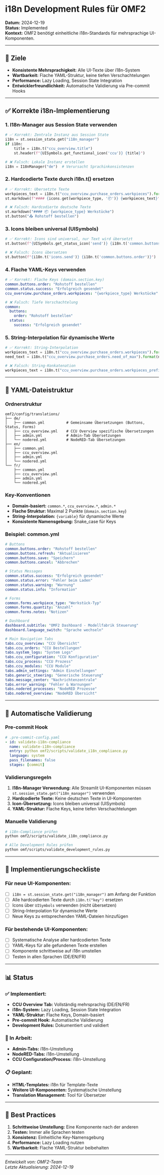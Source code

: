 # i18n Development Rules für OMF2

**Datum:** 2024-12-19  
**Status:** Implemented  
**Kontext:** OMF2 benötigt einheitliche i18n-Standards für mehrsprachige UI-Komponenten.

---

## 🎯 Ziele

- **Konsistente Mehrsprachigkeit:** Alle UI-Texte über i18n-System
- **Wartbarkeit:** Flache YAML-Struktur, keine tiefen Verschachtelungen
- **Performance:** Lazy Loading, Session State Integration
- **Entwicklerfreundlichkeit:** Automatische Validierung via Pre-commit Hooks

---

## ✅ Korrekte i18n-Implementierung

### 1. I18n-Manager aus Session State verwenden

```python
# ✅ Korrekt: Zentrale Instanz aus Session State
i18n = st.session_state.get("i18n_manager")
if i18n:
    title = i18n.t("ccu_overview.title")
    st.header(f"{UISymbols.get_functional_icon('ccu')} {title}")

# ❌ Falsch: Lokale Instanz erstellen
i18n = I18nManager("de")  # Verursacht Sprachinkonsistenzen
```

### 2. Hardcodierte Texte durch i18n.t() ersetzen

```python
# ✅ Korrekt: Übersetzte Texte
workpieces_text = i18n.t("ccu_overview.purchase_orders.workpieces").format(workpiece_type=workpiece_type)
st.markdown(f"#### {icons.get(workpiece_type, '📦')} {workpieces_text}")

# ❌ Falsch: Hardcodierte deutsche Texte
st.markdown("#### 📦 {workpiece_type} Werkstücke")
st.button("📤 Rohstoff bestellen")
```

### 3. Icons bleiben universal (UISymbols)

```python
# ✅ Korrekt: Icons sind universal, nur Text wird übersetzt
st.button(f"{UISymbols.get_status_icon('send')} {i18n.t('common.buttons.order')}")

# ❌ Falsch: Icons übersetzen
st.button(f"{i18n.t('icons.send')} {i18n.t('common.buttons.order')}")
```

### 4. Flache YAML-Keys verwenden

```yaml
# ✅ Korrekt: Flache Keys (domain.section.key)
common.buttons.order: "Rohstoff bestellen"
common.status.success: "Erfolgreich gesendet"
ccu_overview.purchase_orders.workpieces: "{workpiece_type} Werkstücke"

# ❌ Falsch: Tiefe Verschachtelung
common:
  buttons:
    order: "Rohstoff bestellen"
  status:
    success: "Erfolgreich gesendet"
```

### 5. String-Interpolation für dynamische Werte

```python
# ✅ Korrekt: String-Interpolation
workpieces_text = i18n.t("ccu_overview.purchase_orders.workpieces").format(workpiece_type=workpiece_type)
need_text = i18n.t("ccu_overview.purchase_orders.need_of_max").format(need=need, max_capacity=max_capacity)

# ❌ Falsch: String-Konkatenation
workpieces_text = i18n.t("ccu_overview.purchase_orders.workpieces_prefix") + workpiece_type + i18n.t("ccu_overview.purchase_orders.workpieces_suffix")
```

---

## 📁 YAML-Dateistruktur

### Ordnerstruktur
```
omf2/config/translations/
├── de/
│   ├── common.yml          # Gemeinsame Übersetzungen (Buttons, Status, Forms)
│   ├── ccu_overview.yml    # CCU Overview spezifische Übersetzungen
│   ├── admin.yml           # Admin-Tab Übersetzungen
│   └── nodered.yml         # NodeRED-Tab Übersetzungen
├── en/
│   ├── common.yml
│   ├── ccu_overview.yml
│   ├── admin.yml
│   └── nodered.yml
└── fr/
    ├── common.yml
    ├── ccu_overview.yml
    ├── admin.yml
    └── nodered.yml
```

### Key-Konventionen

- **Domain-basiert:** `common.*`, `ccu_overview.*`, `admin.*`
- **Flache Struktur:** Maximal 2 Punkte (`domain.section.key`)
- **String-Interpolation:** `{variable}` für dynamische Werte
- **Konsistente Namensgebung:** Snake_case für Keys

### Beispiel: common.yml
```yaml
# Buttons
common.buttons.order: "Rohstoff bestellen"
common.buttons.refresh: "Aktualisieren"
common.buttons.save: "Speichern"
common.buttons.cancel: "Abbrechen"

# Status Messages
common.status.success: "Erfolgreich gesendet"
common.status.error: "Fehler beim Laden"
common.status.warning: "Warnung"
common.status.info: "Information"

# Forms
common.forms.workpiece_type: "Werkstück-Typ"
common.forms.quantity: "Anzahl"
common.forms.notes: "Notizen"

# Dashboard
dashboard.subtitle: "OMF2 Dashboard - Modellfabrik Steuerung"
dashboard.language_switch: "Sprache wechseln"

# Main Navigation Tabs
tabs.ccu_overview: "CCU Übersicht"
tabs.ccu_orders: "CCU Bestellungen"
tabs.system_logs: "System Logs"
tabs.ccu_configuration: "CCU Konfiguration"
tabs.ccu_process: "CCU Prozess"
tabs.ccu_modules: "CCU Module"
tabs.admin_settings: "Admin Einstellungen"
tabs.generic_steering: "Generische Steuerung"
tabs.message_center: "Nachrichtenzentrale"
tabs.error_warning: "Fehler & Warnungen"
tabs.nodered_processes: "NodeRED Prozesse"
tabs.nodered_overview: "NodeRED Übersicht"
```

---

## 🔧 Automatische Validierung

### Pre-commit Hook
```yaml
# .pre-commit-config.yaml
- id: validate-i18n-compliance
  name: validate-i18n-compliance
  entry: python omf2/scripts/validate_i18n_compliance.py
  language: system
  pass_filenames: false
  stages: [commit]
```

### Validierungsregeln
1. **I18n-Manager Verwendung:** Alle Streamlit UI-Komponenten müssen `st.session_state.get("i18n_manager")` verwenden
2. **Hardcodierte Texte:** Keine deutschen Texte in UI-Komponenten
3. **Icon-Übersetzung:** Icons bleiben universal (UISymbols)
4. **YAML-Struktur:** Flache Keys, keine tiefen Verschachtelungen

### Manuelle Validierung
```bash
# i18n-Compliance prüfen
python omf2/scripts/validate_i18n_compliance.py

# Alle Development Rules prüfen
python omf/scripts/validate_development_rules.py
```

---

## 🚀 Implementierungscheckliste

### Für neue UI-Komponenten:
- [ ] `i18n = st.session_state.get("i18n_manager")` am Anfang der Funktion
- [ ] Alle hardcodierten Texte durch `i18n.t("key")` ersetzen
- [ ] Icons über `UISymbols` verwenden (nicht übersetzen)
- [ ] String-Interpolation für dynamische Werte
- [ ] Neue Keys zu entsprechenden YAML-Dateien hinzufügen

### Für bestehende UI-Komponenten:
- [ ] Systematische Analyse aller hardcodierten Texte
- [ ] YAML-Keys für alle gefundenen Texte erstellen
- [ ] Komponente schrittweise auf i18n umstellen
- [ ] Testen in allen Sprachen (DE/EN/FR)

---

## 📊 Status

### ✅ Implementiert:
- **CCU Overview Tab:** Vollständig mehrsprachig (DE/EN/FR)
- **i18n-System:** Lazy Loading, Session State Integration
- **YAML-Struktur:** Flache Keys, Domain-basiert
- **Pre-commit Hook:** Automatische Validierung
- **Development Rules:** Dokumentiert und validiert

### 🔄 In Arbeit:
- **Admin-Tabs:** i18n-Umstellung
- **NodeRED-Tabs:** i18n-Umstellung
- **CCU Configuration/Process:** i18n-Umstellung

### 📋 Geplant:
- **HTML-Templates:** i18n für Template-Texte
- **Weitere UI-Komponenten:** Systematische Umstellung
- **Translation Management:** Tool für Übersetzer

---

## 🎯 Best Practices

1. **Schrittweise Umstellung:** Eine Komponente nach der anderen
2. **Testen:** Immer alle Sprachen testen
3. **Konsistenz:** Einheitliche Key-Namensgebung
4. **Performance:** Lazy Loading nutzen
5. **Wartbarkeit:** Flache YAML-Struktur beibehalten

---

*Entwickelt von: OMF2-Team*  
*Letzte Aktualisierung: 2024-12-19*
